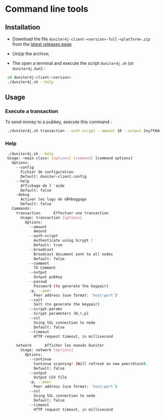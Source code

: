# Command line tools

## Installation

 - Download the file `duniter4j-client-<version>-full-<platform>.zip` from the [latest releases page](https://www.github.com/duniter/duniter4j/releases)
 
 - Unzip the archive;
   
 - The open a terminal and execute the script `duniter4j.sh` (or `duniter4j.bat`) :
 
```bash
 cd duniter4j-client-<version>
 ./duniter4j.sh --help
```
 

## Usage

### Execute a transaction

To send money to a pubkey, execute this command :

```bash
 ./duniter4j.sh transaction --auth-scrypt --amount 10 --output 2ny7YAdmzReQxAayyJZsyVYwYhVyax2thKcGknmQy5nQ --comment "Thks for Duniter"
```   
 
### Help

```bash
 ./duniter4j.sh --help
 Usage: <main class> [options] [command] [command options]
   Options:
     --config
       Fichier de configuration
       Default: duniter-client.config
     --help
       Affichage de l''aide
       Default: false
     -debug
       Activer les logs de dÃ©buggage
       Default: false
   Commands:
     transaction      Effectuer une transaction
       Usage: transaction [options]
         Options:
           --amount
             Amount
           --auth-scrypt
             Authenticate using Scrypt ?
             Default: true
           --broadcast
             Broadcast document sent to all nodes
             Default: false
           --comment
             TX Comment
           --output
             Output pubkey
           --passwd
             Password (to generate the keypair)
           -p, --peer
             Peer address (use format: 'host:port')
           --salt
             Salt (to generate the keypair)
           --scrypt-params
             Scrypt parameters (N,r,p)
           --ssl
             Using SSL connection to node
             Default: false
           --timeout
             HTTP request timeout, in millisecond
 
     network      Afficher les noeuds Duniter
       Usage: network [options]
         Options:
           --continue
             Continue scanning? (Will refresh on new peer/block).
             Default: false
           --output
             Output CSV file
           -p, --peer
             Peer address (use format: 'host:port')
           --ssl
             Using SSL connection to node
             Default: false
           --timeout
             HTTP request timeout, in millisecond

```